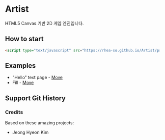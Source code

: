# Artist

HTML5 Canvas 기반 2D 게임 엔진입니다.

## How to start

```html
<script type="text/javascript" src="https://rhea-so.github.io/Artist/product/artist.js"></script>
```

## Examples

- "Hello" text page - [Move](https://rhea-so.github.io/Artist/product/hello)
- Fill - [Move](https://rhea-so.github.io/Artist/product/fill)

## Support Git History

### Credits

Based on these amazing projects:

- Jeong Hyeon Kim
